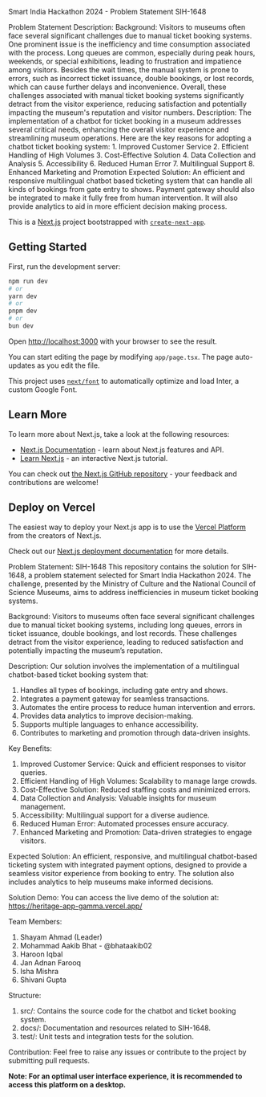 Smart India Hackathon 2024 - Problem Statement SIH-1648


Problem Statement Description:
Background: Visitors to museums often face several significant challenges due to manual ticket booking systems. One prominent issue is the inefficiency and time consumption associated with the process. Long queues are common, especially during peak hours, weekends, or special exhibitions, leading to frustration and impatience among visitors. Besides the wait times, the manual system is prone to errors, such as incorrect ticket issuance, double bookings, or lost records, which can cause further delays and inconvenience. Overall, these challenges associated with manual ticket booking systems significantly detract from the visitor experience, reducing satisfaction and potentially impacting the museum's reputation and visitor numbers. Description: The implementation of a chatbot for ticket booking in a museum addresses several critical needs, enhancing the overall visitor experience and streamlining museum operations. Here are the key reasons for adopting a chatbot ticket booking system: 1. Improved Customer Service 2. Efficient Handling of High Volumes 3. Cost-Effective Solution 4. Data Collection and Analysis 5. Accessibility 6. Reduced Human Error 7. Multilingual Support 8. Enhanced Marketing and Promotion Expected Solution: An efficient and responsive multilingual chatbot based ticketing system that can handle all kinds of bookings from gate entry to shows. Payment gateway should also be integrated to make it fully free from human intervention. It will also provide analytics to aid in more efficient decision making process.




This is a [Next.js](https://nextjs.org/) project bootstrapped with [`create-next-app`](https://github.com/vercel/next.js/tree/canary/packages/create-next-app).

## Getting Started

First, run the development server:

```bash
npm run dev
# or
yarn dev
# or
pnpm dev
# or
bun dev
```

Open [http://localhost:3000](http://localhost:3000) with your browser to see the result.

You can start editing the page by modifying `app/page.tsx`. The page auto-updates as you edit the file.

This project uses [`next/font`](https://nextjs.org/docs/basic-features/font-optimization) to automatically optimize and load Inter, a custom Google Font.

## Learn More

To learn more about Next.js, take a look at the following resources:

- [Next.js Documentation](https://nextjs.org/docs) - learn about Next.js features and API.
- [Learn Next.js](https://nextjs.org/learn) - an interactive Next.js tutorial.

You can check out [the Next.js GitHub repository](https://github.com/vercel/next.js/) - your feedback and contributions are welcome!

## Deploy on Vercel

The easiest way to deploy your Next.js app is to use the [Vercel Platform](https://vercel.com/new?utm_medium=default-template&filter=next.js&utm_source=create-next-app&utm_campaign=create-next-app-readme) from the creators of Next.js.

Check out our [Next.js deployment documentation](https://nextjs.org/docs/deployment) for more details.

Problem Statement: SIH-1648
This repository contains the solution for SIH-1648, a problem statement selected for Smart India Hackathon 2024. The challenge, presented by the Ministry of Culture and the National Council of Science Museums, aims to address inefficiencies in museum ticket booking systems.

Background:
Visitors to museums often face several significant challenges due to manual ticket booking systems, including long queues, errors in ticket issuance, double bookings, and lost records. These challenges detract from the visitor experience, leading to reduced satisfaction and potentially impacting the museum’s reputation.

Description:
Our solution involves the implementation of a multilingual chatbot-based ticket booking system that:

1. Handles all types of bookings, including gate entry and shows.
2. Integrates a payment gateway for seamless transactions.
3. Automates the entire process to reduce human intervention and errors.
4. Provides data analytics to improve decision-making.
5. Supports multiple languages to enhance accessibility.
6. Contributes to marketing and promotion through data-driven insights.

Key Benefits:
1. Improved Customer Service: Quick and efficient responses to visitor queries.
2. Efficient Handling of High Volumes: Scalability to manage large crowds.
3. Cost-Effective Solution: Reduced staffing costs and minimized errors.
4. Data Collection and Analysis: Valuable insights for museum management.
5. Accessibility: Multilingual support for a diverse audience.
6. Reduced Human Error: Automated processes ensure accuracy.
7. Enhanced Marketing and Promotion: Data-driven strategies to engage visitors.

Expected Solution:
An efficient, responsive, and multilingual chatbot-based ticketing system with integrated payment options, designed to provide a seamless visitor experience from booking to entry. The solution also includes analytics to help museums make informed decisions.

Solution Demo:
You can access the live demo of the solution at: https://heritage-app-gamma.vercel.app/

Team Members:
1. Shayam Ahmad (Leader)
2. Mohammad Aakib Bhat - @bhataakib02
3. Haroon Iqbal
4. Jan Adnan Farooq
5. Isha Mishra
6. Shivani Gupta

Structure:
1. src/: Contains the source code for the chatbot and ticket booking system.
2. docs/: Documentation and resources related to SIH-1648.
3. test/: Unit tests and integration tests for the solution.

Contribution:
Feel free to raise any issues or contribute to the project by submitting pull requests.


**Note: For an optimal user interface experience, it is recommended to access this platform on a desktop.** 
